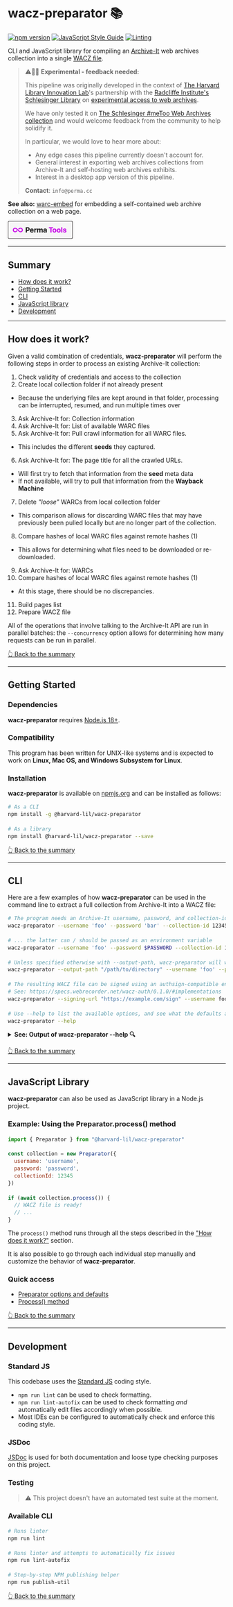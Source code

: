 # wacz-preparator 📚

[![npm version](https://badge.fury.io/js/@harvard-lil%2Fwacz-preparator.svg)](https://badge.fury.io/js/@harvard-lil%2Fwacz-preparator) [![JavaScript Style Guide](https://img.shields.io/badge/code_style-standard-brightgreen.svg)](https://standardjs.com) [![Linting](https://github.com/harvard-lil/wacz-preparator/actions/workflows/lint.yml/badge.svg?branch=main)](https://github.com/harvard-lil/wacz-preparator/actions/workflows/lint.yml)

CLI and JavaScript library for compiling an [Archive-It](https://archive-it.org/) web archives collection into a single [WACZ file](https://specs.webrecorder.net/wacz/1.1.1/).

> ⚠️🥼🧪 **Experimental - feedback needed:**
>
> This pipeline was originally developed in the context of [The Harvard Library Innovation Lab](https://lil.law.harvard.edu)'s partnership with the [Radcliffe Institute's Schlesinger Library](https://www.radcliffe.harvard.edu/schlesinger-library) on [experimental access to web archives](https://www.schlesinger-metooproject-radcliffe.org/access-the-collection).
>
> We have only tested it on [The Schlesinger #meToo Web Archives collection](https://www.schlesinger-metooproject-radcliffe.org/web-archives) and would welcome feedback from the community to help solidify it.
>
> In particular, we would love to hear more about:
> - Any edge cases this pipeline currently doesn't account for.
> - General interest in exporting web archives collections from Archive-It and self-hosting web archives exhibits. 
> - Interest in a desktop app version of this pipeline.
> 
> **Contact**: `info@perma.cc`

**See also:** [warc-embed](https://github.com/harvard-lil/warc-embed) for embedding a self-contained web archive collection on a web page. 

<a href="https://tools.perma.cc"><img src="https://github.com/harvard-lil/tools.perma.cc/blob/main/perma-tools.png?raw=1" alt="Perma Tools" width="150"></a>

---

## Summary
- [How does it work?](#how-does-it-work)
- [Getting Started](#getting-started)
- [CLI](#cli)
- [JavaScript library](#javascript-library)
- [Development](#development)

---

## How does it work?

Given a valid combination of credentials, **wacz-preparator** will perform the following steps in order to process an existing Archive-It collection:
1. Check validity of credentials and access to the collection
2. Create local collection folder if not already present
  - Because the underlying files are kept around in that folder, processing can be interrupted, resumed, and run multiple times over
3. Ask Archive-It for: Collection information
4. Ask Archive-It for: List of available WARC files
5. Ask Archive-It for: Pull crawl information for all WARC files.
  - This includes the different **seeds** they captured.
6. Ask Archive-It for: The page title for all the crawled URLs.
  - Will first try to fetch that information from the **seed** meta data
  - If not available, will try to pull that information from the **Wayback Machine**
7. Delete _"loose"_ WARCs from local collection folder
  - This comparison allows for discarding WARC files that may have previously been pulled locally but are no longer part of the collection. 
8. Compare hashes of local WARC files against remote hashes (1)
  - This allows for determining what files need to be downloaded or re-downloaded.
9. Ask Archive-It for: WARCs 
10. Compare hashes of local WARC files against remote hashes (1)
  - At this stage, there should be no discrepancies.
11. Build pages list 
12. Prepare WACZ file

All of the operations that involve talking to the Archive-It API are run in parallel batches: the `--concurrency` option allows for determining how many requests can be run in parallel.

[👆 Back to the summary](#summary)

---

## Getting Started

### Dependencies 
**wacz-preparator** requires [Node.js 18+](https://nodejs.org/en/). 

### Compatibility
This program has been written for UNIX-like systems and is expected to work on **Linux, Mac OS, and Windows Subsystem for Linux**.

### Installation
**wacz-preparator** is available on [npmjs.org](https://www.npmjs.com/package/@harvard-lil/wacz-preparator) and can be installed as follows:
 
```bash
# As a CLI
npm install -g @harvard-lil/wacz-preparator

# As a library
npm install @harvard-lil/wacz-preparator --save
```

[👆 Back to the summary](#summary)

---

## CLI

Here are a few examples of how **wacz-preparator** can be used in the command line to extract a full collection from Archive-It into a WACZ file:

```bash
# The program needs an Archive-It username, password, and collection-id to operate ...
wacz-preparator --username 'foo' --password 'bar' --collection-id 12345

# ... the latter can / should be passed as an environment variable
wacz-preparator --username 'foo' --password $PASSWORD --collection-id 12345

# Unless specified otherwise with --output-path, wacz-preparator will work in the current directory
wacz-preparator --output-path "/path/to/directory" --username 'foo' --password $PASSWORD --collection-id 12345

# The resulting WACZ file can be signed using an authsign-compatible endpoint.
# See: https://specs.webrecorder.net/wacz-auth/0.1.0/#implementations
wacz-preparator --signing-url "https://example.com/sign" --username foo --password $PASSWORD --collection-id 12345

# Use --help to list the available options, and see what the defaults are.
wacz-preparator --help
```

<details>
  <summary><strong>See: Output of wacz-preparator --help 🔍</strong></summary>

```
Usage: wacz-preparator [options]

📚 CLI and JavaScript library for compiling an Archive-It web archives collection into a single WACZ file.
More info: https://github.com/harvard-lil/wacz-preparator

Options:
  -v, --version                 Display Library and CLI version.
  -u, --username <string>       Archive-It API username.
  -p, --password <string>       Archive-It API password.
  -i, --collection-id <string>  Id of the Archive-It collection to process.
  -o, --output-path <string>    Path in which wacz-preparator will work. (default: "[current folder]")
  -c, --concurrency <number>    Sets a limit for parallel requests to the Archive-It API. (default: 40)
  --auto-clear <bool>           Automatically delete the collection-specific folder that was created? (choices: "true", "false", default: "false")
  --signing-url <string>        Authsign-compatible endpoint for signing WACZ file.
  --signing-token <string>      Authentication token to --signing-url, if needed.
  --log-level <string>          Controls CLI verbosity. (choices: "silent", "trace", "debug", "info", "warn", "error", default: "info")
  -h, --help                    Show options list.
```
</details>

[👆 Back to the summary](#summary)

---

## JavaScript Library

**wacz-preparator** can also be used as JavaScript library in a Node.js project. 

### Example: Using the Preparator.process() method
```javascript
import { Preparator } from "@harvard-lil/wacz-preparator"

const collection = new Preparator({
  username: 'username', 
  password: 'password', 
  collectionId: 12345
})

if (await collection.process()) {
  // WACZ file is ready!
  // ... 
}
```

The `process()` method runs through all the steps described in the ["How does it work?"](how-does-it-work) section.

It is also possible to go through each individual step manually and customize the behavior of **wacz-preparator**.

### Quick access
- [Preparator options and defaults](https://github.com/harvard-lil/wacz-preparator/blob/main/index.js#L80)
- [Process() method](https://github.com/harvard-lil/wacz-preparator/blob/main/index.js#L109)

[👆 Back to the summary](#summary)

---

## Development

### Standard JS
This codebase uses the [Standard JS](https://standardjs.com/) coding style. 
- `npm run lint` can be used to check formatting.
- `npm run lint-autofix` can be used to check formatting _and_ automatically edit files accordingly when possible.
- Most IDEs can be configured to automatically check and enforce this coding style.

### JSDoc
[JSDoc](https://jsdoc.app/) is used for both documentation and loose type checking purposes on this project.

### Testing
> ⚠️ This project doesn't have an automated test suite at the moment.

### Available CLI

```bash
# Runs linter
npm run lint

# Runs linter and attempts to automatically fix issues
npm run lint-autofix

# Step-by-step NPM publishing helper
npm run publish-util
```

[👆 Back to the summary](#summary)


